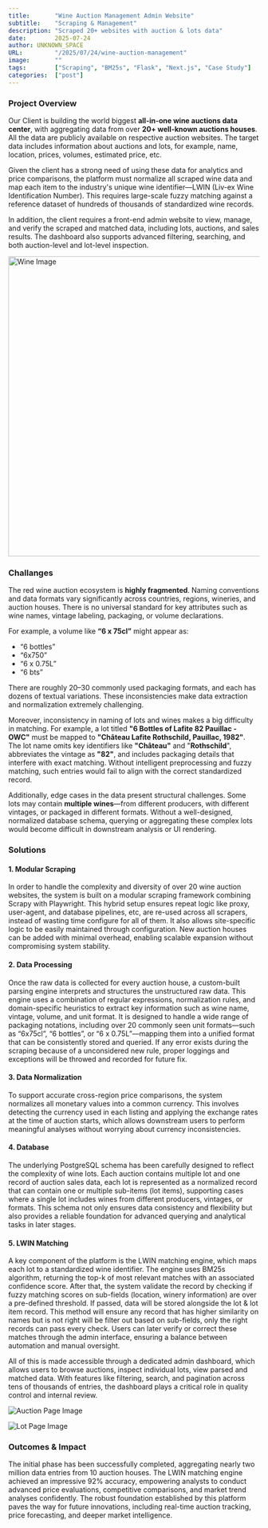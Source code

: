 ```yaml
---
title:       "Wine Auction Management Admin Website"
subtitle:    "Scraping & Management"
description: "Scraped 20+ websites with auction & lots data"
date:        2025-07-24
author: UNKNOWN_SPACE
URL:         "/2025/07/24/wine-auction-management"
image:       ""
tags:        ["Scraping", "BM25s", "Flask", "Next.js", "Case Study"]
categories:  ["post"]
---
```


### Project Overview

Our Client is building the world biggest **all-in-one wine auctions data center**, with aggregating data from over **20+ well-known auctions houses**. All the data are publicly available on respective auction websites. The target data includes information about auctions and lots, for example, name, location, prices, volumes, estimated price, etc. 

Given the client has a strong need of using these data for analytics and price comparisons, the platform must normalize all scraped wine data and map each item to the industry's unique wine identifier—LWIN (Liv-ex Wine Identification Number). This requires large-scale fuzzy matching against a reference dataset of hundreds of thousands of standardized wine records.

In addition, the client requires a front-end admin website to view, manage, and verify the scraped and matched data, including lots, auctions, and sales results. The dashboard also supports advanced filtering, searching, and both auction-level and lot-level inspection.

<img src="/img/projects/wine-auction/wine.jpg" alt="Wine Image" style="width:600px; height:auto;">

### Challanges

The red wine auction ecosystem is **highly fragmented**. Naming conventions and data formats vary significantly across countries, regions, wineries, and auction houses. There is no universal standard for key attributes such as wine names, vintage labeling, packaging, or volume declarations.

For example, a volume like **“6 x 75cl”** might appear as:
- “6 bottles”
- “6x750”
- “6 x 0.75L”
- “6 bts”

There are roughly 20–30 commonly used packaging formats, and each has dozens of textual variations. These inconsistencies make data extraction and normalization extremely challenging.

Moreover, inconsistency in naming of lots and wines makes a big difficulty in matching. For example, a lot titled **"6 Bottles of Lafite 82 Pauillac - OWC"** must be mapped to **"Château Lafite Rothschild, Pauillac, 1982"**. The lot name omits key identifiers like **"Château"** and "**Rothschild**", abbreviates the vintage as **"82"**, and includes packaging details that interfere with exact matching. Without intelligent preprocessing and fuzzy matching, such entries would fail to align with the correct standardized record.

Additionally, edge cases in the data present structural challenges. Some lots may contain **multiple wines**—from different producers, with different vintages, or packaged in different formats. Without a well-designed, normalized database schema, querying or aggregating these complex lots would become difficult in downstream analysis or UI rendering.

### Solutions

#### 1. Modular Scraping
In order to handle the complexity and diversity of over 20 wine auction websites, the system is built on a modular scraping framework combining Scrapy with Playwright. This hybrid setup ensures repeat logic like proxy, user-agent, and database pipelines, etc, are re-used across all scrapers, instead of wasting time configure for all of them. It also allows site-specific logic to be easily maintained through configuration. New auction houses can be added with minimal overhead, enabling scalable expansion without compromising system stability.

#### 2. Data Processing
Once the raw data is collected for every auction house, a custom-built parsing engine interprets and structures the unstructured raw data. This engine uses a combination of regular expressions, normalization rules, and domain-specific heuristics to extract key information such as wine name, vintage, volume, and unit format. It is designed to handle a wide range of packaging notations, including over 20 commonly seen unit formats—such as “6x75cl”, “6 bottles”, or “6 x 0.75L”—mapping them into a unified format that can be consistently stored and queried. If any error exists during the scraping because of a unconsidered new rule, proper loggings and exceptions will be throwed and recorded for future fix.

#### 3. Data Normalization
To support accurate cross-region price comparisons, the system normalizes all monetary values into a common currency. This involves detecting the currency used in each listing and applying the exchange rates at the time of auction starts, which allows downstream users to perform meaningful analyses without worrying about currency inconsistencies.

#### 4. Database
The underlying PostgreSQL schema has been carefully designed to reflect the complexity of wine lots. Each auction contains multiple lot and one record of auction sales data, each lot is represented as a normalized record that can contain one or multiple sub-items (lot items), supporting cases where a single lot includes wines from different producers, vintages, or formats. This schema not only ensures data consistency and flexibility but also provides a reliable foundation for advanced querying and analytical tasks in later stages.

#### 5. LWIN Matching
A key component of the platform is the LWIN matching engine, which maps each lot to a standardized wine identifier. The engine uses BM25s algorithm, returning the top-k of most relevant matches with an associated confidence score. After that, the system validate the record by checking if fuzzy matching scores on sub-fields (location, winery information) are over a pre-defined threshold. If passed, data will be stored alongside the lot & lot item record. This method will ensure any record that has higher similarity on names but is not right will be filter out based on sub-fields, only the right records can pass every check. Users can later verify or correct these matches through the admin interface, ensuring a balance between automation and manual oversight.

All of this is made accessible through a dedicated admin dashboard, which allows users to browse auctions, inspect individual lots, view parsed and matched data. With features like filtering, search, and pagination across tens of thousands of entries, the dashboard plays a critical role in quality control and internal review.

![Auction Page Image](/img/projects/wine-auction/auctions.png "Admin dashboard showing auction management page")  

![Lot Page Image](/img/projects/wine-auction/lots.png "Admin dashboard showing lot management page")  

### Outcomes & Impact

The initial phase has been successfully completed, aggregating nearly two million data entries from 10 auction houses. The LWIN matching engine achieved an impressive 92% accuracy, empowering analysts to conduct advanced price evaluations, competitive comparisons, and market trend analyses confidently. The robust foundation established by this platform paves the way for future innovations, including real-time auction tracking, price forecasting, and deeper market intelligence.